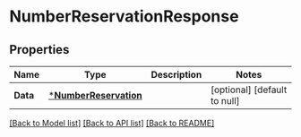 # NumberReservationResponse

## Properties
Name | Type | Description | Notes
------------ | ------------- | ------------- | -------------
**Data** | [***NumberReservation**](NumberReservation.md) |  | [optional] [default to null]

[[Back to Model list]](../README.md#documentation-for-models) [[Back to API list]](../README.md#documentation-for-api-endpoints) [[Back to README]](../README.md)

